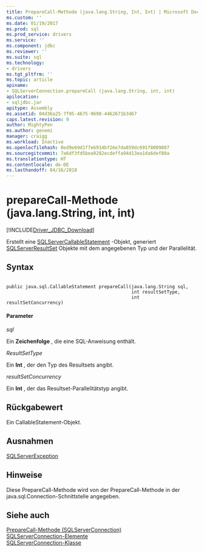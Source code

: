 ```yaml
---
title: PrepareCall-Methode (java.lang.String, Int, Int) | Microsoft Docs
ms.custom: ''
ms.date: 01/19/2017
ms.prod: sql
ms.prod_service: drivers
ms.service: ''
ms.component: jdbc
ms.reviewer: ''
ms.suite: sql
ms.technology:
- drivers
ms.tgt_pltfrm: ''
ms.topic: article
apiname:
- SQLServerConnection.prepareCall (java.lang.String, int, int)
apilocation:
- sqljdbc.jar
apitype: Assembly
ms.assetid: 04d36a25-7f95-4675-9690-4462671b3d67
caps.latest.revision: 9
author: MightyPen
ms.author: genemi
manager: craigg
ms.workload: Inactive
ms.openlocfilehash: 0ed9e69d1f7eb914bf26e7da859dc691f8009807
ms.sourcegitcommit: 7a6df3fd5bea9282ecdeffa94d13ea1da6def80a
ms.translationtype: HT
ms.contentlocale: de-DE
ms.lasthandoff: 04/16/2018
---
```

# <a name="preparecall-method-javalangstring-int-int"></a>prepareCall-Methode (java.lang.String, int, int)
[!INCLUDE[Driver_JDBC_Download](../../../includes/driver_jdbc_download.md)]

  Erstellt eine [SQLServerCallableStatement](../../../connect/jdbc/reference/sqlservercallablestatement-class.md) -Objekt, generiert [SQLServerResultSet](../../../connect/jdbc/reference/sqlserverresultset-class.md) Objekte mit dem angegebenen Typ und der Parallelität.  
  
## <a name="syntax"></a>Syntax  
  
```  
  
public java.sql.CallableStatement prepareCall(java.lang.String sql,  
                                              int resultSetType,  
                                              int resultSetConcurrency)  
```  
  
#### <a name="parameters"></a>Parameter  
 *sql*  
  
 Ein **Zeichenfolge** , die eine SQL-Anweisung enthält.  
  
 *ResultSetType*  
  
 Ein **Int** , der den Typ des Resultsets angibt.  
  
 *resultSetConcurrency*  
  
 Ein **Int** , der das Resultset-Parallelitätstyp angibt.  
  
## <a name="return-value"></a>Rückgabewert  
 Ein CallableStatement-Objekt.  
  
## <a name="exceptions"></a>Ausnahmen  
 [SQLServerException](../../../connect/jdbc/reference/sqlserverexception-class.md)  
  
## <a name="remarks"></a>Hinweise  
 Diese PrepareCall-Methode wird von der PrepareCall-Methode in der java.sql.Connection-Schnittstelle angegeben.  
  
## <a name="see-also"></a>Siehe auch  
 [PrepareCall-Methode &#40;SQLServerConnection&#41;](../../../connect/jdbc/reference/preparecall-method-sqlserverconnection.md)   
 [SQLServerConnection-Elemente](../../../connect/jdbc/reference/sqlserverconnection-members.md)   
 [SQLServerConnection-Klasse](../../../connect/jdbc/reference/sqlserverconnection-class.md)  
  
  
